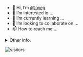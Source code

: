 - 👋 Hi, I’m [@loyep](https://github.com/loyep)
- 👀 I’m interested in ...
- 🌱 I’m currently learning ...
- 💞️ I’m looking to collaborate on ...
- 📫 How to reach me ...

<details>
  <summary>Other info.</summary>
  <br>

<!--START_SECTION:waka-->

```text
Vue.js       6 hrs 21 mins   ██████████▓░░░░░░░░░░░░░░   43.11 %
TypeScript   5 hrs 21 mins   █████████░░░░░░░░░░░░░░░░   36.32 %
JavaScript   1 hr 39 mins    ██▓░░░░░░░░░░░░░░░░░░░░░░   11.27 %
JSON         1 hr 16 mins    ██░░░░░░░░░░░░░░░░░░░░░░░   08.66 %
Other        5 mins          ░░░░░░░░░░░░░░░░░░░░░░░░░   00.61 %
```

<!--END_SECTION:waka-->

</details>

![visitors](https://visitor-badge.glitch.me/badge?page_id=loyep.loyep)
